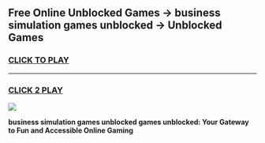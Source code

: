 
## Free Online Unblocked Games → business simulation games unblocked → Unblocked Games
<h3>
<a href="https://premium.freeplayer.one?title=business_simulation_games_unblocked&ref=21F">CLICK TO PLAY</a></h3>
<hr>

<h3>
<a href="https://premium.freeplayer.one?title=business_simulation_games_unblocked&ref=21F">CLICK 2 PLAY</a>
  
</h3>

<a href="https://premium.freeplayer.one?title=business_simulation_games_unblocked&ref=21F/"><img src="https://clearcache.store/games.png"></a>


**business simulation games unblocked games unblocked: Your Gateway to Fun and Accessible Online Gaming**
